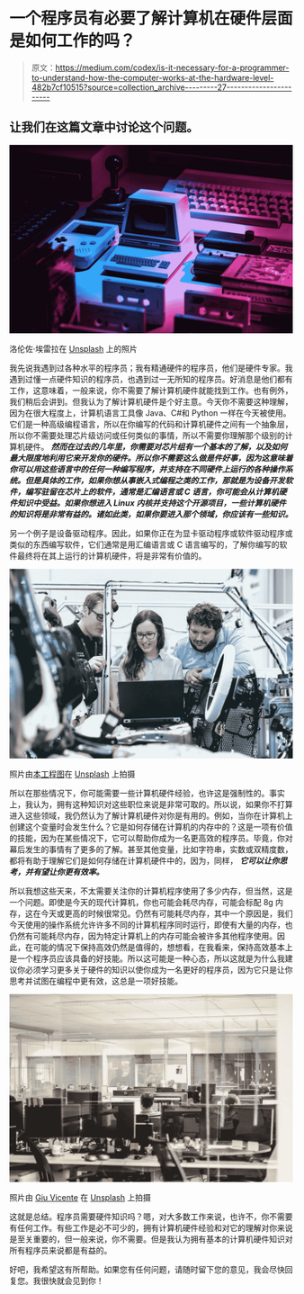 # 一个程序员有必要了解计算机在硬件层面是如何工作的吗？

> 原文：<https://medium.com/codex/is-it-necessary-for-a-programmer-to-understand-how-the-computer-works-at-the-hardware-level-482b7cf10515?source=collection_archive---------27----------------------->

## 让我们在这篇文章中讨论这个问题。

![](img/9e2aaf1765ff00c8f7e0af7b1cf382f7.png)

洛伦佐·埃雷拉在 [Unsplash](https://unsplash.com) 上的照片

我先说我遇到过各种水平的程序员；我有精通硬件的程序员，他们是硬件专家。我遇到过懂一点硬件知识的程序员，也遇到过一无所知的程序员。好消息是他们都有工作，这意味着，一般来说，你不需要了解计算机硬件就能找到工作。也有例外，我们稍后会讲到。但我认为了解计算机硬件是个好主意。今天你不需要这种理解，因为在很大程度上，计算机语言工具像 Java、C#和 Python 一样在今天被使用。它们是一种高级编程语言，所以在你编写的代码和计算机硬件之间有一个抽象层，所以你不需要处理芯片级访问或任何类似的事情，所以不需要你理解那个级别的计算机硬件。 ***然而在过去的几年里，你需要对芯片组有一个基本的了解，以及如何最大限度地利用它来开发你的硬件。所以你不需要这么做是件好事，因为这意味着你可以用这些语言中的任何一种编写程序，并支持在不同硬件上运行的各种操作系统。但是具体的工作，如果你想从事嵌入式编程之类的工作，那就是为设备开发软件，编写驻留在芯片上的软件，通常是汇编语言或 C 语言，你可能会从计算机硬件知识中受益。如果你想进入 Linux 内核并支持这个开源项目，一些计算机硬件的知识将是非常有益的。诸如此类，如果你要进入那个领域，你应该有一些知识。***

另一个例子是设备驱动程序。因此，如果你正在为显卡驱动程序或软件驱动程序或类似的东西编写软件，它们通常是用汇编语言或 C 语言编写的，了解你编写的软件最终将在其上运行的计算机硬件，将是非常有价值的。

![](img/df93c5a3b521116c1d4e93e942db7a7e.png)

照片由[本工程图](https://unsplash.com/@thisisengineering)在 [Unsplash](https://unsplash.com) 上拍摄

所以在那些情况下，你可能需要一些计算机硬件经验，也许这是强制性的。事实上，我认为，拥有这种知识对这些职位来说是非常可取的。所以说，如果你不打算进入这些领域，我仍然认为了解计算机硬件对你是有用的。例如，当你在计算机上创建这个变量时会发生什么？它是如何存储在计算机的内存中的？这是一项有价值的技能，因为在某些情况下，它可以帮助你成为一名更高效的程序员。毕竟，你对幕后发生的事情有了更多的了解。甚至其他变量，比如字符串，实数或双精度数，都将有助于理解它们是如何存储在计算机硬件中的，因为，同样， ***它可以让你思考，并有望让你更有效率。***

所以我想这些天来，不太需要关注你的计算机程序使用了多少内存，但当然，这是一个问题。即使是今天的现代计算机，你也可能会耗尽内存，可能会标配 8g 内存，这在今天或更高的时候很常见。仍然有可能耗尽内存，其中一个原因是，我们今天使用的操作系统允许许多不同的计算机程序同时运行，即使有大量的内存，也仍然有可能耗尽内存，因为特定计算机上的内存可能会被许多其他程序使用。因此，在可能的情况下保持高效仍然是值得的，想想看，在我看来，保持高效基本上是一个程序员应该具备的好技能。所以这可能是一种心态，所以这就是为什么我建议你必须学习更多关于硬件的知识以使你成为一名更好的程序员，因为它只是让你思考并试图在编程中更有效，这总是一项好技能。

![](img/93b4a5a493e302d4f340a13c88704eb5.png)

照片由 [Giu Vicente](https://unsplash.com/@giuvicente) 在 [Unsplash](https://unsplash.com) 上拍摄

这就是总结。程序员需要硬件知识吗？嗯，对大多数工作来说，也许不，你不需要有任何工作。有些工作是必不可少的，拥有计算机硬件经验和对它的理解对你来说是至关重要的，但一般来说，你不需要。但是我认为拥有基本的计算机硬件知识对所有程序员来说都是有益的。

好吧，我希望这有所帮助。如果您有任何问题，请随时留下您的意见，我会尽快回复您。我很快就会见到你！